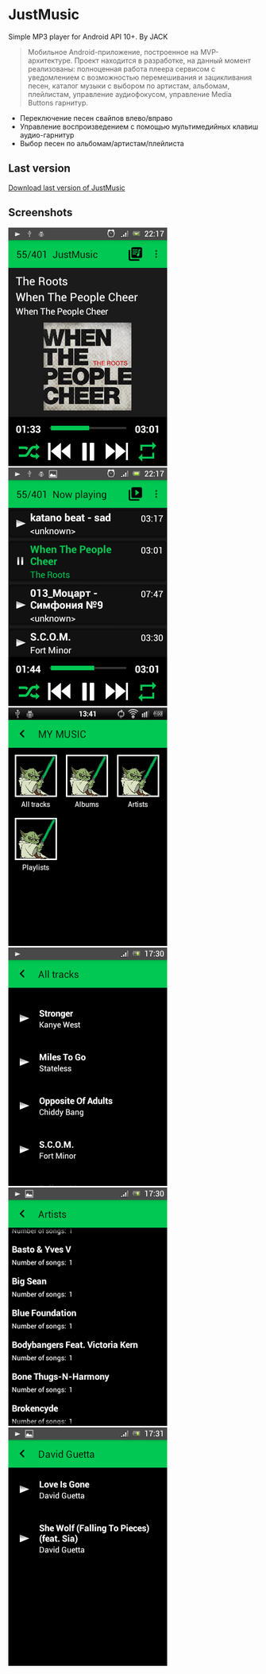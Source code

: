 # JustMusic
Simple MP3 player for Android API 10+. By JACK

> Мобильное Android-приложение, построенное на MVP-архитектуре. Проект находится в разработке, на данный момент реализованы: полноценная работа плеера сервисом с уведомлением с возможностью перемешивания и зацикливания песен, каталог музыки с выбором по артистам, альбомам, плейлистам, управление аудиофокусом, управление Media Buttons гарнитур.

+ Переключение песен свайпов влево/вправо
+ Управление воспроизведением с помощью мультимедийных клавиш аудио-гарнитур
+ Выбор песен по альбомам/артистам/плейлиста

## Last version
[Download last version of JustMusic](https://github.com/JACK-siberian/Just_Music/blob/master/Screenshots%20+%20apk/JustMusic_beta-debug.apk?raw=true "Download APK")

## Screenshots 
![Alt text](https://github.com/JACK-siberian/Just_Music/blob/master/Screenshots%20%2B%20apk/player_activity.png "Player activity")
![Alt text](https://github.com/JACK-siberian/Just_Music/blob/master/Screenshots%20%2B%20apk/now_playing_fragment.png "Current tracklist")
![Alt text](https://github.com/JACK-siberian/Just_Music/blob/master/Screenshots%20%2B%20apk/my_music_activity.png "MyMusic activity")
![Alt text](https://github.com/JACK-siberian/Just_Music/blob/master/Screenshots%20%2B%20apk/Screenshot_2016-03-14-17-30-38.png)
![Alt text](https://github.com/JACK-siberian/Just_Music/blob/master/Screenshots%20%2B%20apk/Screenshot_2016-03-14-17-30-59.png)
![Alt text](https://github.com/JACK-siberian/Just_Music/blob/master/Screenshots%20%2B%20apk/Screenshot_2016-03-14-17-31-17.png)